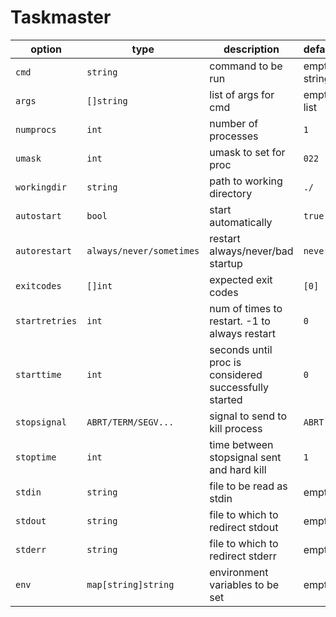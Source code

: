 # Taskmaster

| option         | type                     | description                                           | default      |
| ------         | ----                     | -----------                                           | -------      |
| `cmd`          | `string`                 | command to be run                                     | empty string |
| `args`         | `[]string`               | list of args for cmd                                  | empty list   |
| `numprocs`     | `int`                    | number of processes                                   | `1`          |
| `umask`        | `int`                    | umask to set for proc                                 | `022`        |
| `workingdir`   | `string`                 | path to working directory                             | `./`         |
| `autostart`    | `bool`                   | start automatically                                   | `true`       |
| `autorestart`  | `always/never/sometimes` | restart always/never/bad startup                      | `never`      |
| `exitcodes`    | `[]int`                  | expected exit codes                                   | `[0]`        |
| `startretries` | `int`                    | num of times to restart. -1 to always restart         | `0`          |
| `starttime`    | `int`                    | seconds until proc is considered successfully started | `0`          |
| `stopsignal`   | `ABRT/TERM/SEGV...`      | signal to send to kill process                        | `ABRT`       |
| `stoptime`     | `int`                    | time between stopsignal sent and hard kill            | `1`          |
| `stdin`        | `string`                 | file to be read as stdin                              | empty        |
| `stdout`       | `string`                 | file to which to redirect stdout                      | empty        |
| `stderr`       | `string`                 | file to which to redirect stderr                      | empty        |
| `env`          | `map[string]string`      | environment variables to be set                       | empty        |
